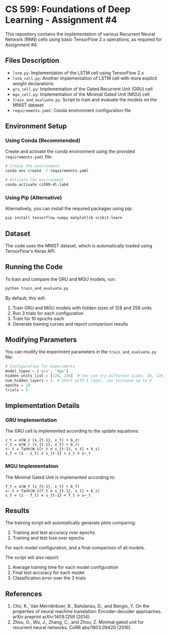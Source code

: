 # CS 599: Foundations of Deep Learning - Assignment #4

This repository contains the implementation of various Recurrent Neural Network (RNN) cells using basic TensorFlow 2.x operations, as required for Assignment #4.

## Files Description

- `lstm.py`: Implementation of the LSTM cell using TensorFlow 2.x
- `lstm_cell.py`: Another implementation of LSTM cell with more explicit weight declarations
- `gru_cell.py`: Implementation of the Gated Recurrent Unit (GRU) cell
- `mgu_cell.py`: Implementation of the Minimal Gated Unit (MGU) cell
- `train_and_evaluate.py`: Script to train and evaluate the models on the MNIST dataset
- `requirements.yaml`: Conda environment configuration file

## Environment Setup

### Using Conda (Recommended)

Create and activate the conda environment using the provided `requirements.yaml` file:

```bash
# Create the environment
conda env create -f requirements.yaml

# Activate the environment
conda activate cs599-dl-lab4
```

### Using Pip (Alternative)

Alternatively, you can install the required packages using pip:

```bash
pip install tensorflow numpy matplotlib scikit-learn
```

## Dataset

The code uses the MNIST dataset, which is automatically loaded using TensorFlow's Keras API.

## Running the Code

To train and compare the GRU and MGU models, run:

```bash
python train_and_evaluate.py
```

By default, this will:
1. Train GRU and MGU models with hidden sizes of 128 and 256 units
2. Run 3 trials for each configuration
3. Train for 10 epochs each
4. Generate training curves and report comparison results

## Modifying Parameters

You can modify the experiment parameters in the `train_and_evaluate.py` file:

```python
# Configuration for experiments
model_types = ['gru', 'mgu']
hidden_units_list = [128, 256]  # You can try different sizes: 50, 128, 256, 512
num_hidden_layers = 1  # Start with 1 layer, can increase up to 4
epochs = 10
trials = 3
```

## Implementation Details

### GRU Implementation

The GRU cell is implemented according to the update equations:
```
z_t = σ(W_z [s_{t-1}, x_t] + b_z)
r_t = σ(W_r [s_{t-1}, x_t] + b_r)
s~_t = Tanh(W_s[r_t ⊙ s_{t-1}, x_t] + b_s)
s_t = (1 - z_t) ⊙ s_{t-1} + z_t ⊙ s~_t
```

### MGU Implementation

The Minimal Gated Unit is implemented according to:
```
f_t = σ(W_f [s_{t-1}, x_t] + b_f)
s~_t = Tanh(W_s[f_t ⊙ s_{t-1}, x_t] + b_s)
s_t = (1 - f_t) ⊙ s_{t-1} + f_t ⊙ s~_t
```

## Results

The training script will automatically generate plots comparing:
1. Training and test accuracy over epochs
2. Training and test loss over epochs

For each model configuration, and a final comparison of all models.

The script will also report:
1. Average training time for each model configuration
2. Final test accuracy for each model
3. Classification error over the 3 trials

## References

1. Cho, K., Van Merriënboer, B., Bahdanau, D., and Bengio, Y. On the properties of neural machine translation: Encoder-decoder approaches. arXiv preprint arXiv:1409.1259 (2014).
2. Zhou, G., Wu, J., Zhang, C., and Zhou, Z. Minimal gated unit for recurrent neural networks. CoRR abs/1603.09420 (2016).